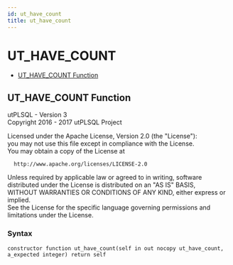 ```yaml
---
id: ut_have_count
title: ut_have_count
---
```


# UT_HAVE_COUNT






- [UT_HAVE_COUNT Function](#ut_have_count)












 
## UT_HAVE_COUNT Function<a name="ut_have_count"></a>


<p>
<p>utPLSQL - Version 3<br />  Copyright 2016 - 2017 utPLSQL Project</p><p>  Licensed under the Apache License, Version 2.0 (the &quot;License&quot;):<br />  you may not use this file except in compliance with the License.<br />  You may obtain a copy of the License at</p><pre><code>  http://www.apache.org/licenses/LICENSE-2.0</code></pre><p>  Unless required by applicable law or agreed to in writing, software<br />  distributed under the License is distributed on an &quot;AS IS&quot; BASIS,<br />  WITHOUT WARRANTIES OR CONDITIONS OF ANY KIND, either express or implied.<br />  See the License for the specific language governing permissions and<br />  limitations under the License.</p>
</p>

### Syntax
```plsql
constructor function ut_have_count(self in out nocopy ut_have_count, a_expected integer) return self
```

 





 
